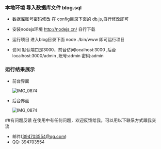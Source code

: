 
### 本地环境 导入数据库文件 blog.sql 

* 数据库账号密码修改 在 config目录下面的 db.js,自行修改即可

* 安装nodejs环境 http://nodejs.cn/ 自行下载

* 运行项目 进入blog目录下面 node ./bin/www 即可运行项目

* 访问 默认端口是3000，前台访问localhost:3000 ,后台localhost:3000/admin  ,账号:admin 密码:admin

### 运行结果展示

* 前台界面

  ![IMG_0874](http://git.oschina.net/uploads/images/2016/0528/115720_35301203_568633.png)
  
* 后台界面

  ![IMG_0874](http://git.oschina.net/uploads/images/2016/0528/115946_f2bfb54c_568633.png)  
  
##有问题反馈
在使用中有任何问题，欢迎反馈给我，可以用以下联系方式跟我交流

* 邮件(394703554@qq.com)
* QQ: 394703554
  

